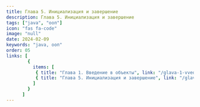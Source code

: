```yaml
---
title: Глава 5. Инициализация и завершение
description: Глава 5. Инициализация и завершение
tags: ["java", "ооп"]
icon: "fas fa-code"
image: "null"
date: 2024-02-09
keywords: "java, ооп"
order: 05
links: [
        {
          items: [
           { title: "Глава 1. Введение в объекты", link: "/glava-1-vvedenie-v-obekty/" },
           { title: "Глава 5. Инициализация и завершение", link: "/glava-5-iniczializacziya-i-zavershenie/" },
          ]
        }
      ]
---
```



